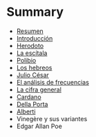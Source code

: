 # Summary

* [Resumen](README.md)
* [Introducción](Cripto01.md)
* [Herodoto](Cripto02.md)
* [La escítala](Cripto03.md)
* [Polibio](Cripto04.md)
* [Los hebreos](Cripto05.md)
* [Julio César](Cripto06.md)
* [El análisis de frecuencias](Cripto07.md)
* [La cifra general](Cripto08.md)
* [Cardano](Cripto09.md)
* [Della Porta](Cripto10.md)
* [Alberti](Cripto11.md)
* Vinegère y sus variantes
* Edgar Allan Poe

